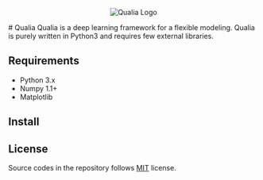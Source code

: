 <p align="center">
  <img src="https://kashu.ml/wp-content/uploads/2018/08/qualia-1-700x379.png?raw=true" alt="Qualia Logo"/>
</p>
# Qualia
Qualia is a deep learning framework for a flexible modeling. Qualia is purely written in Python3 and requires few external libraries.

## Requirements

* Python 3.x
* Numpy 1.1+
* Matplotlib 

## Install

## License

Source codes in the repository follows [MIT](http://www.opensource.org/licenses/MIT) license.
